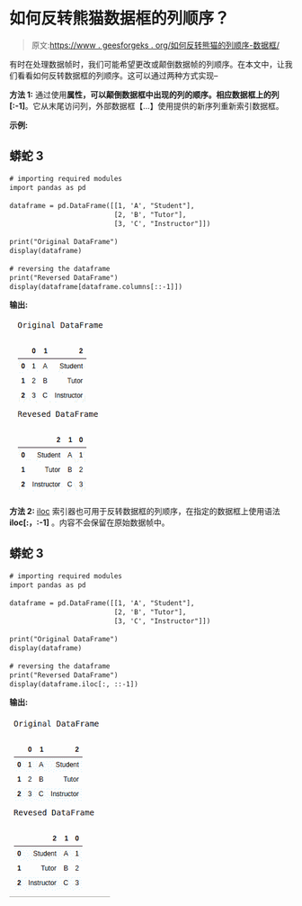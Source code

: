 # 如何反转熊猫数据框的列顺序？

> 原文:[https://www . geesforgeks . org/如何反转熊猫的列顺序-数据框/](https://www.geeksforgeeks.org/how-to-reverse-the-column-order-of-the-pandas-dataframe/)

有时在处理数据帧时，我们可能希望更改或颠倒数据帧的列顺序。在本文中，让我们看看如何反转数据框的列顺序。这可以通过两种方式实现–

**方法 1:** 通过使用**属性，可以颠倒数据框中出现的列的顺序。相应数据框上的列[:-1]**。它从末尾访问列，外部数据框【…】使用提供的新序列重新索引数据框。

**示例:**

## 蟒蛇 3

```
# importing required modules
import pandas as pd

dataframe = pd.DataFrame([[1, 'A', "Student"],
                          [2, 'B', "Tutor"],
                          [3, 'C', "Instructor"]])

print("Original DataFrame")
display(dataframe)

# reversing the dataframe
print("Reversed DataFrame")
display(dataframe[dataframe.columns[::-1]])
```

**输出:**

![](img/291e82e4183bc8079f35580b3d385ccb.png)

**方法 2:** [iloc](https://www.geeksforgeeks.org/python-extracting-rows-using-pandas-iloc/) 索引器也可用于反转数据框的列顺序，在指定的数据框上使用语法 **iloc[:，:-1]** 。内容不会保留在原始数据帧中。

## 蟒蛇 3

```
# importing required modules
import pandas as pd

dataframe = pd.DataFrame([[1, 'A', "Student"],
                          [2, 'B', "Tutor"],
                          [3, 'C', "Instructor"]])

print("Original DataFrame")
display(dataframe)

# reversing the dataframe
print("Reversed DataFrame")
display(dataframe.iloc[:, ::-1])
```

**输出:**

![](img/9e46a6b7b06ffa86d5b75e9f706fa47b.png)